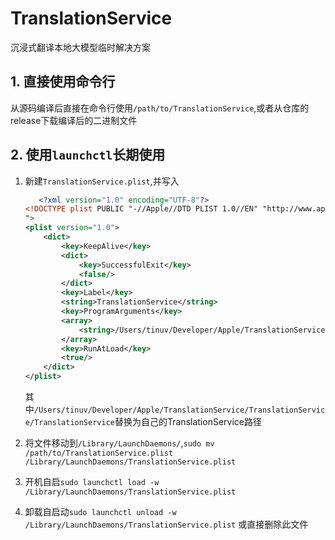 # TranslationService
沉浸式翻译本地大模型临时解决方案

## 1. 直接使用命令行
从源码编译后直接在命令行使用`/path/to/TranslationService`,或者从仓库的release下载编译后的二进制文件



## 2. 使用`launchctl`长期使用

1. 新建`TranslationService.plist`,并写入

    ```xml
       <?xml version="1.0" encoding="UTF-8"?>
    <!DOCTYPE plist PUBLIC "-//Apple//DTD PLIST 1.0//EN" "http://www.apple.com/DTDs/PropertyList-1.0.dtd
    ">
    <plist version="1.0">
        <dict>
            <key>KeepAlive</key>
            <dict>
                <key>SuccessfulExit</key>
                <false/>
            </dict>
            <key>Label</key>
            <string>TranslationService</string>
            <key>ProgramArguments</key>
            <array>
                <string>/Users/tinuv/Developer/Apple/TranslationService/TranslationService/TranslationService</string>
            </array>
            <key>RunAtLoad</key>
            <true/>
        </dict>
    </plist>
    ```

    其中`/Users/tinuv/Developer/Apple/TranslationService/TranslationService/TranslationService`替换为自己的TranslationService路径

2. 将文件移动到`/Library/LaunchDaemons/`,`sudo mv /path/to/TranslationService.plist /Library/LaunchDaemons/TranslationService.plist`

3. 开机自启`sudo launchctl load -w  /Library/LaunchDaemons/TranslationService.plist`

4. 卸载自启动`sudo launchctl unload -w  /Library/LaunchDaemons/TranslationService.plist` 或直接删除此文件
